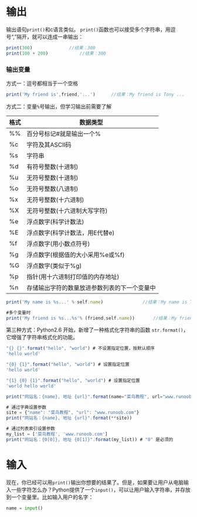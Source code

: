 # 输出
输出语句`print()`和c语言类似。
`print()`函数也可以接受多个字符串，用逗号“,”隔开，就可以连成一串输出：
```js
print(300)				//结果：300
print(100 + 200)			//结果：300
```
### 输出变量
方式一：逗号都相当于一个空格
```js
print('My friend is',friend,'...')		//结果：My friend is Tony ...
```
方式二：变量`%`号输出，但学习输出前需要了解


| 格式 | 数据类型                                     |
| ---- | -------------------------------------------- |
| %%   | 百分号标记#就是输出一个%                     |
| %c   | 字符及其ASCII码                              |
| %s   | 字符串                                       |
| %d   | 有符号整数(十进制)                           |
| %u   | 无符号整数(十进制)                           |
| %o   | 无符号整数(八进制)                           |
| %x   | 无符号整数(十六进制)                         |
| %X   | 无符号整数(十六进制大写字符)                 |
| %e   | 浮点数字(科学计数法)                         |
| %E   | 浮点数字(科学计数法，用E代替e)               |
| %f   | 浮点数字(用小数点符号)                       |
| %g   | 浮点数字(根据值的大小采用%e或%f)             |
| %G   | 浮点数字(类似于%g)                           |
| %p   | 指针(用十六进制打印值的内存地址)             |
| %n   | 存储输出字符的数量放进参数列表的下一个变量中 |

```js
print('My name is %s...' % self.name)  				//结果：My name is Tom...

#多个变量时
print('My friend is %s...%s'% (friend,self.name))		//结果：My friend is Tony...Tom
```

第三种方式：Python2.6 开始，新增了一种格式化字符串的函数 `str.format()`，它增强了字符串格式化的功能。

```js
"{} {}".format("hello", "world") # 不设置指定位置，按默认顺序 
'hello world' 

"{0} {1}".format("hello", "world") # 设置指定位置 
'hello world'  

"{1} {0} {1}".format("hello", "world") # 设置指定位置 
'world hello world'
```
```js
print("网站名：{name}, 地址 {url}".format(name="菜鸟教程", url="www.runoob.com"))

# 通过字典设置参数
site = {"name": "菜鸟教程", "url": "www.runoob.com"} 
print("网站名：{name}, 地址 {url}".format(**site))

# 通过列表索引设置参数
my_list = ['菜鸟教程', 'www.runoob.com']
print("网站名：{0[0]}, 地址 {0[1]}".format(my_list)) # "0" 是必须的
```

# 输入
现在，你已经可以用`print()`输出你想要的结果了。但是，如果要让用户从电脑输入一些字符怎么办？Python提供了一个`input()`，可以让用户输入字符串，并存放到一个变量里。比如输入用户的名字：

```python
name = input()
```